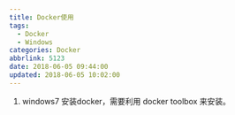 ```yaml
---
title: Docker使用
tags:
  - Docker
  - Windows
categories: Docker
abbrlink: 5123
date: 2018-06-05 09:44:00
updated: 2018-06-05 10:02:00
---
```


1. windows7 安装docker，需要利用 docker toolbox 来安装。

<!-- more -->
